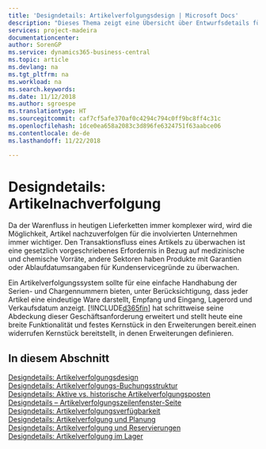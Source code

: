 ```yaml
---
title: 'Designdetails: Artikelverfolgungsdesign | Microsoft Docs'
description: "Dieses Thema zeigt eine Übersicht über Entwurfsdetails für Artikelverfolgung."
services: project-madeira
documentationcenter: 
author: SorenGP
ms.service: dynamics365-business-central
ms.topic: article
ms.devlang: na
ms.tgt_pltfrm: na
ms.workload: na
ms.search.keywords: 
ms.date: 11/12/2018
ms.author: sgroespe
ms.translationtype: HT
ms.sourcegitcommit: caf7cf5afe370af0c4294c794c0ff9bc8ff4c31c
ms.openlocfilehash: 1dce0ea658a2083c3d896fe6324751f63aabce06
ms.contentlocale: de-de
ms.lasthandoff: 11/22/2018

---
```

# <a name="design-details-item-tracking"></a>Designdetails: Artikelnachverfolgung
Da der Warenfluss in heutigen Lieferketten immer komplexer wird, wird die Möglichkeit, Artikel nachzuverfolgen für die involvierten Unternehmen immer wichtiger. Den Transaktionsfluss eines Artikels zu überwachen ist eine gesetzlich vorgeschriebenes Erfordernis in Bezug auf medizinische und chemische Vorräte, andere Sektoren haben Produkte mit Garantien oder Ablaufdatumsangaben für Kundenservicegründe zu überwachen.  

Ein Artikelverfolgungssystem sollte für eine einfache Handhabung der Serien- und Chargennummern bieten, unter Berücksichtigung, dass jeder Artikel eine eindeutige Ware darstellt, Empfang und Eingang, Lagerord und Verkaufsdatum anzeigt. [!INCLUDE[d365fin](includes/d365fin_md.md)] hat schrittweise seine Abdeckung dieser Geschäftsanforderung erweitert und stellt heute eine breite Funktionalität und festes Kernstück in den Erweiterungen bereit.einen widerrufen Kernstück bereitstellt, in denen Erweiterungen definieren.  

## <a name="in-this-section"></a>In diesem Abschnitt  
[Designdetails: Artikelverfolgungsdesign](design-details-item-tracking-design.md)  
[Designdetails: Artikelverfolgungs-Buchungsstruktur](design-details-item-tracking-posting-structure.md)  
[Designdetails: Aktive vs. historische Artikelverfolgungsposten](design-details-active-versus-historic-item-tracking-entries.md)  
[Designdetails – Artikelverfolgungszeilenfenster-Seite](design-details-item-tracking-lines-window.md)  
[Designdetails: Artikelverfolgungsverfügbarkeit](design-details-item-tracking-availability.md)  
[Designdetails: Artikelverfolgung und Planung](design-details-item-tracking-and-planning.md)  
[Designdetails: Artikelverfolgung und Reservierungen](design-details-item-tracking-and-reservations.md)  
[Designdetails: Artikelverfolgung im Lager](design-details-item-tracking-in-the-warehouse.md)

